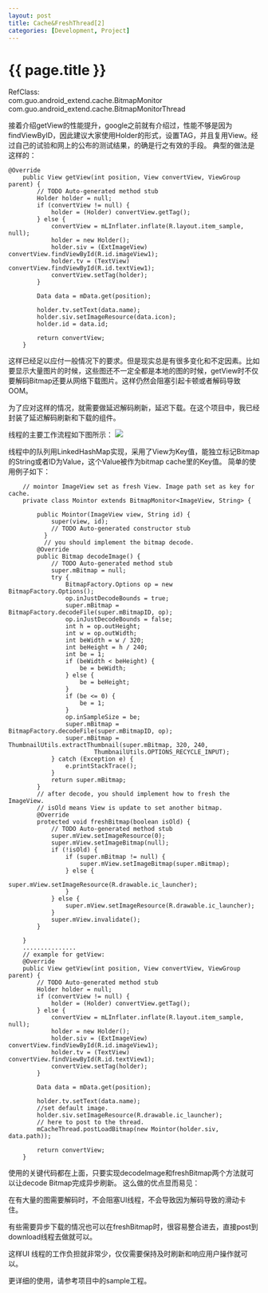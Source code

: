 ```yaml
---
layout: post
title: Cache&FreshThread[2]
categories: [Development, Project]
---
```


{{ page.title }}
================
RefClass:</br>
com.guo.android_extend.cache.BitmapMonitor
com.guo.android_extend.cache.BitmapMonitorThread
  
接着介绍getView的性能提升，google之前就有介绍过，性能不够是因为findViewByID，因此建议大家使用Holder的形式，设置TAG，并且复用View。经过自己的试验和网上的公布的测试结果，的确是行之有效的手段。
典型的做法是这样的：

    @Override
		public View getView(int position, View convertView, ViewGroup parent) {
			// TODO Auto-generated method stub
			Holder holder = null;
			if (convertView != null) {
				holder = (Holder) convertView.getTag();
			} else {
				convertView = mLInflater.inflate(R.layout.item_sample, null);
				holder = new Holder();
				holder.siv = (ExtImageView) convertView.findViewById(R.id.imageView1);
				holder.tv = (TextView) convertView.findViewById(R.id.textView1);
				convertView.setTag(holder);
			}

			Data data = mData.get(position);

			holder.tv.setText(data.name);
			holder.siv.setImageResource(data.icon);
			holder.id = data.id;
			
			return convertView;
		}

这样已经足以应付一般情况下的要求。但是现实总是有很多变化和不定因素。比如要显示大量图片的时候，这些图还不一定全都是本地的图的时候，getView时不仅要解码Bitmap还要从网络下载图片。这样仍然会阻塞引起卡顿或者解码导致OOM。

为了应对这样的情况，就需要做延迟解码刷新，延迟下载。在这个项目中，我已经封装了延迟解码刷新和下载的组件。

线程的主要工作流程如下图所示：
<image src="http://gqjjqg.github.io/images/image_07032135.jpg" />

线程中的队列用LinkedHashMap实现，采用了View为Key值，能独立标记Bitmap的String或者ID为Value，这个Value被作为bitmap cache里的Key值。
简单的使用例子如下：

	    // mointor ImageView set as fresh View. Image path set as key for cache.
	    private class Mointor extends BitmapMonitor<ImageView, String> {

    		public Mointor(ImageView view, String id) {
				super(view, id);
				// TODO Auto-generated constructor stub
			  }
			  // you should implement the bitmap decode.
    		@Override
    		public Bitmap decodeImage() {
    			// TODO Auto-generated method stub
    			super.mBitmap = null;
    			try {
    				BitmapFactory.Options op = new BitmapFactory.Options();    
    		        op.inJustDecodeBounds = true;
    		        super.mBitmap = BitmapFactory.decodeFile(super.mBitmapID, op);
    		        op.inJustDecodeBounds = false;
    		        int h = op.outHeight;  
    		        int w = op.outWidth;  
    		        int beWidth = w / 320;  
    		        int beHeight = h / 240;  
    		        int be = 1;  
    		        if (beWidth < beHeight) {  
    		            be = beWidth;  
    		        } else {  
    		            be = beHeight;  
    		        }  
    		        if (be <= 0) {  
    		            be = 1;  
    		        }  
    		        op.inSampleSize = be;  
    		        super.mBitmap = BitmapFactory.decodeFile(super.mBitmapID, op);  
    		        super.mBitmap = ThumbnailUtils.extractThumbnail(super.mBitmap, 320, 240,  
    		                ThumbnailUtils.OPTIONS_RECYCLE_INPUT);  
    			} catch (Exception e) {
    		    	e.printStackTrace();
    		    }
    			return super.mBitmap;
    		}
			// after decode, you should implement how to fresh the ImageView.
			// isOld means View is update to set another bitmap.
			@Override
			protected void freshBitmap(boolean isOld) {
				// TODO Auto-generated method stub
				super.mView.setImageResource(0);
    			super.mView.setImageBitmap(null);
    			if (!isOld) {
					if (super.mBitmap != null) {
	    				super.mView.setImageBitmap(super.mBitmap);
	    			} else {
	    				super.mView.setImageResource(R.drawable.ic_launcher);
	    			}
    			} else {
    				super.mView.setImageResource(R.drawable.ic_launcher);
    			}
				super.mView.invalidate();
			}

        }
		...............
		// example for getView:
		@Override
		public View getView(int position, View convertView, ViewGroup parent) {
			// TODO Auto-generated method stub
			Holder holder = null;
			if (convertView != null) {
				holder = (Holder) convertView.getTag();
			} else {
				convertView = mLInflater.inflate(R.layout.item_sample, null);
				holder = new Holder();
				holder.siv = (ExtImageView) convertView.findViewById(R.id.imageView1);
				holder.tv = (TextView) convertView.findViewById(R.id.textView1);
				convertView.setTag(holder);
			}
			
			Data data = mData.get(position);
			
			holder.tv.setText(data.name);
			//set default image.
			holder.siv.setImageResource(R.drawable.ic_launcher);
			// here to post to the thread.
			mCacheThread.postLoadBitmap(new Mointor(holder.siv, data.path));
			
			return convertView;
		}
	
使用的关键代码都在上面，只要实现decodeImage和freshBitmap两个方法就可以让decode Bitmap完成异步刷新。
这么做的优点显而易见：

在有大量的图需要解码时，不会阻塞UI线程，不会导致因为解码导致的滑动卡住。

有些需要异步下载的情况也可以在freshBitmap时，很容易整合进去，直接post到download线程去做就可以。

这样UI 线程的工作负担就非常少，仅仅需要保持及时刷新和响应用户操作就可以。

更详细的使用，请参考项目中的sample工程。
